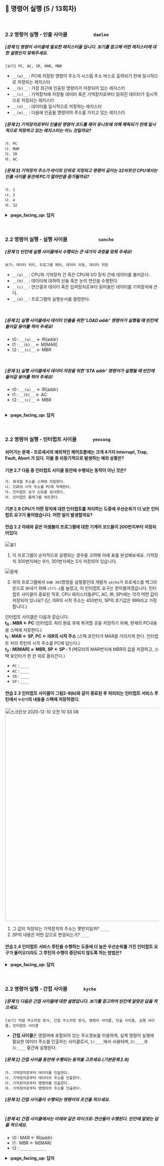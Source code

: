 ## 🦄 명령어 실행 (5 / 13회차)
<br>

### 2.2 명령어 실행 - 인출 사이클　　　　　	`daelee`

##### [문제 1] 명령어 사이클에 필요한 레지스터들 입니다. 보기를 참고해 어떤 레지스터에 대한 설명인지 맞춰주세요.

```
[보기] PC, AC, IR, MAR, MBR
```

- `__(a)__` : PC에 저장된 명령어 주소가 시스템 주소 버스로 출력되기 전에 일시적으로 저장되는 레지스터
- `__(b)__` : 가장 최근에 인출된 명령어가 저장되어 있는 레지스터
- `__(c)__` : 기억장치에 저장될 데이터 혹은 기억장치로부터 읽혀진 데이터가 일시적으로 저장되는 레지스터
- `__(d)__` : 데이터를 일시적으로 저장하는 레지스터
- `__(e)__` : 다음에 인출될 명령어의 주소를 가지고 있는 레지스터




##### [문제 2] 기억장치로부터 인출된 명령어 코드를 제어 유니트에 의해 해독되기 전에 일시적으로 저장하고 있는 레지스터는 어느 것일까요?

```
가. PC 
나. MAR 
다. IR 
라. AC
```



##### [문제 3] 기억장치 주소가 바이트 단위로 지정되고 명령어 길이는 32비트인 CPU에서는 인출 사이클 동안에 PC가 얼마만큼 증가될까요?

```
가. 1
나. 2 
다. 4 
라. 32
```



<details>
<summary> <b> :page_facing_up: 답지 </b>  </summary><br>
  
##### [문제 1] 명령어 사이클에 필요한 레지스터들 입니다. 보기를 참고해 어떤 레지스터에 대한 설명인지 맞춰주세요.

```
[보기] PC, AC, IR, MAR, MBR
```

- `__(a)__` : PC에 저장된 명령어 주소가 시스템 주소 버스로 출력되기 전에 일시적으로 저장되는 레지스터
- `__(b)__` : 가장 최근에 인출된 명령어가 저장되어 있는 레지스터
- `__(c)__` : 기억장치에 저장될 데이터 혹은 기억장치로부터 읽혀진 데이터가 일시적으로 저장되는 레지스터
- `__(d)__` : 데이터를 일시적으로 저장하는 레지스터
- `__(e)__` : 다음에 인출될 명령어의 주소를 가지고 있는 레지스터



> **정답** (58p 참고)
>
> (a) : 기억장치 주소 레지스터 (Memory Address Register: `MAR`) 
>
> (b) : 명령어 레지스터 (Instruction Register: `IR`) 
>
> (c) : 기억장치 버퍼 레지스터 (Memory Buffer Register: `MBR`) 
>
> (d) : 누산기(Accumulator: `AC`) 
>
> (e) : 프로그램 카운터(Program Counter: `PC`)



##### [문제 2] 기억장치로부터 인출된 명령어 코드를 제어 유니트에 의해 해독되기 전에 일시적으로 저장하고 있는 레지스터는 어느 것일까요?

```
가. PC 
나. MAR 
다. IR 
라. AC
```

> **정답 : 다** 
>
> 인출 사이클의 마지막 클록에서 수행하는 작업은 IR <- MBR. 즉 기억장치로부터 인출된 명령어는 MBR을 경유하여 IR에 저장되며， 실행 사이클 때 제어 유니트로 보내져 해독된다.



##### [문제 3] 기억장치 주소가 바이트 단위로 지정되고 명령어 길이는 32비트인 CPU에서는 인출 사이클 동안에 PC가 얼마만큼 증가될까요?

```
가. 1
나. 2 
다. 4 
라. 32
```

> **정답 : 다** 
>
> 위 환경에서는 한 명령어(32비트)가 주소(8비트) 네 개에 걸쳐 저장되기 때문에 PC는 4씩 증가한다.



##### [인출 사이클 보충 설명]

인출 사이클(fetch cycle): CPU가 기억장치의 지정된 위치(PC가 가리키는)로부터 명렁어를 읽어오는 과정. 

그림 2-4는 인출 사이클 동안에 주소와 명령어 코드가 이동하는 과정을 보여주고 있다. 그림에서 원으로 표시된 기호들은 각 동작이 발생하는 클록의 주기를 나타낸다.

![image](https://user-images.githubusercontent.com/37580034/101347537-97bb0780-38cd-11eb-9957-86cc495942fd.png)

- t<sub>0</sub> : MAR <- PC
  - 현재 PC의 명령어 주소가 MAR을 통해 기억장치로 전송된다. 
- t<sub>1</sub> : MBR <- M[MAR], PC <- PC+1 
  - 기억장치의 해당 주소로부터 읽혀진 명령어 코드가 MBR에 적재된다.
  - 동시에 PC는 1 증가시켜 다음 명령어 주소를 가리키게 한다.
- t<sub>2</sub> : IR <- MBR
  - 명령어 레지스터 IR로 명령어 코드가 전송된다.

</details>
<br><br>

### 2.2 명령어 실행 - 실행 사이클　　　　　　	`sancho`



##### [문제 1] 빈칸에 실행 사이클에서 수행되는 큰 네가지 과정을 맞춰 주세요!

`보기: 데이터 처리, 프로그램 제어, 데이터 이동, 데이터 저장`

- `__(a)__` : CPU와 기억장치 간 혹은 CPU와 I/O 장치 간에 데이터를 불러온다.
- `__(b)__` : 데이터에 대하여 산술 혹은 논리 연산을 수행한다.
- `__(c)__` : 연산결과 데이터 혹은 입력장치로부터 읽어들인 데이터를 기억장치에 쓴다.
- `__(d)__` : 프로그램의 실행순서를 결정한다.
<br>

##### [문제 2] 실행 사이클에서 데이터 인출을 위한 'LOAD addr' 명령어가 실행될 때 빈칸에 들어갈 용어를 적어 주세요!

- t0 : `__(a)__` <- IR(addr)
- t1 : `__(b)__` <- M[MAR]
- t2 : `__(c)__` <- MBR<br>
<br>

##### [문제 3] 실행 사이클에서 데이터 저장을 위한 'STA addr' 명령어가 실행될 때 빈칸에 들어갈 용어를 적어 주세요!

- t0 : `__(a)__` <- IR(addr)
- t1 : `__(b)__` <- AC
- t2 : `__(c)__` <- MBR<br>
<br>

<details>
<summary> <b> :page_facing_up: 답지 </b>  </summary><br>



##### [문제 1] 빈칸에 실행 사이클에서 수행되는 큰 네가지 과정을 맞춰 주세요!

`보기: 데이터 처리, 프로그램 제어, 데이터 이동, 데이터 저장`

- `__(a)__` : CPU와 기억장치 간 혹은 CPU와 I/O 장치 간에 데이터를 불러온다.
- `__(b)__` : 데이터에 대하여 산술 혹은 논리 연산을 수행한다.
- `__(c)__` : 연산결과 데이터 혹은 입력장치로부터 읽어들인 데이터를 기억장치에 쓴다.
- `__(d)__` : 프로그램의 실행순서를 결정한다.

 -> a: 데이터 이동, b: 데이터 처리, c: 데이터 저장, d: 프로그램 제어
<br>

##### [문제 2] 실행 사이클에서 데이터 인출을 위한 'LOAD addr' 명령어가 실행될 때 빈칸에 들어갈 용어를 적어 주세요!

- t0 : `__(a)__` <- IR(addr)
- t1 : `__(b)__` <- M[MAR]
- t2 : `__(c)__` <- MBR<br>

 -> a: MAR, b: MBR, c: AC<br>
설명:<br>
첫 번째 주기인 t0에서 명령어 레지스터인 IR에 저장된 주소 addr을 메모리 주소 레지스터인 MAR에 불러오게 되구요.<br>
두 번째 주기인 t1에서 MAR의 데이터를 인출하여 메모리 버퍼 레지스터인 MBR에 저장하게 됩니다.<br>
세 번째 주기인 t2에서 MBR에 저장 된 데이터가 누산기인 AC에 들어가며 데이터를 불러오게 됨으로서 LOAD 명령어의 실행이 완료됩니다.<br>

##### [문제 3] 실행 사이클에서 데이터 저장을 위한 'STA addr' 명령어가 실행될 때 빈칸에 들어갈 용어를 적어 주세요!

- t0 : `__(a)__` <- IR(addr)
- t1 : `__(b)__` <- AC
- t2 : `__(c)__` <- MBR<br>

 -> a: MAR, b: MBR, c: M[MAR]<br>
설명:<br>
첫 번째 주기인 t0에서 명령어 레지스터인 IR에 저장된 주소 addr을 메모리 주소 레지스터인 MAR에 불러오게 되구요.<br>
두 번째 주기인 t1에서 누산기의 결과인 AC의 값을 메모리 버퍼 레지스터인 MBR에 저장시키구요.<br>
세 번째 주기인 t2에서 MBR에 저장 된 데이터를 메모리 주소 레지스터인 MAR의 데이터 저장공간에 저장하게 됨으로서 STA 명령어가 끝나게 됩니다.<br>

</details>
<br><br>

### 2.2 명령어 실행 - 인터럽트 사이클　　　	`yeosong`

#### 쉬어가는 문제 - 프로세서의 예외적인 제어흐름에는 크게 4가지 Interrupt, Trap, Fault, Abort 가 있다. 이들 중 비동기적으로 발생하는 예외 상황은? 

#### 기본 2.7 다음 중 인터럽트 사이클 동안에 수행되는 동작이 아닌 것은?

~~~
가. 복귀할 주소를 스택에 저장한다.
나. ISR의 시작 주소를 PC에 적재한다.
다. 인터럽트 요구 신호를 검사한다.
라. 인터럽트 플래그를 세트한다. 
~~~

#### 기본 2.8 CPU가 어떤 장치에 대한 인터럽트를 처리하는 도중에 우선순위가 더 낮은 인터럽트 요구가 들어왔습니다. 어떤 일이 발생할까요?


#### 연습 2.2 아래와 같은 어셈블리 프로그램에 대한 기계어 코드들이 200번지부터 저장되어있다.

![표1](https://user-images.githubusercontent.com/53321189/101624974-1e9eea00-3a5e-11eb-906a-7466783d9dfa.png)

1) 이 프로그램이 순차적으로 실행되는 경우를 고려해 아래 표를 완성해보세요. 기억장치 300번지에는 9가, 301번지에는 5가 저장되어 있습니다.

![뮨제](https://user-images.githubusercontent.com/53321189/101624971-1e065380-3a5e-11eb-83c8-32bccbf7c018.png)

2) 위의 프로그램에서 `SUB 301`명령을 실행중인데 개발자 `secho`가 프로세스를 백그라운드로 보내기 위해 `ctrl-z`를 눌렀고, 이 인터럽트 요구는 받아들여졌습니다. 인터럽트 사이클이 종료된 직후, CPU 레지스터들(PC, AC, IR, SP)에는 각각 어떤 값이 저장되어 있나요?
(단, ISR의 시작 주소는 450번지, SP의 초기값은 999라고 가정합니다.)

인터럽트 사이클은 다음과 같습니다.<br>
**t<sub>0</sub> : MBR ← PC** (인터럽트 처리 완료 후에 복귀할 곳을 저장하기 위해, 현재의 PC내용을 스택에 저장한다.) <br>
**t<sub>1</sub> : MAR ← SP, PC ← ISR의 시작 주소** (스택 포인터가 MAR을 가리키게 한다. 인터럽트 처리 루틴의 시작 주소를 PC에 담는다.) <br>
**t<sub>2</sub> : M[MAR] ← MBR, SP ← SP - 1** (메모리의 MAR번지에 MBR의 값을 저장하고, 스택 포인터가 한 칸 위로 올라간다.) <br>

- `PC` : `____`
- `AC` : `____`
- `IR` : `____`
- `SP` : `____`

#### 연습 2.3 인터럽트 사이클이 그림2-9(b)와 같이 종료된 후 처리되는 인터럽트 서비스 루틴에서 `누산기`의 내용을 스택에 저장하였다.
<img width="698" alt="스크린샷 2020-12-10 오전 10 33 08" src="https://user-images.githubusercontent.com/53321189/101709688-4714fb80-3ad3-11eb-8a84-ea0d673ab265.png">


1) 그 값이 저장되는 기억장치의 주소는 몇번지일까? `____`
2) SP의 내용은 어떤 값으로 변경되는가? `____`

#### 연습 2.4 인터럽트 서비스 루틴을 수행하는 도중에 더 높은 우선순위를 가진 인터럽트 요구가 들어오더라도 그 루틴의 수행이 중단되지 않도록 하는 방법은?


<details>
<summary> <b> :page_facing_up: 답지 </b>  </summary><br>
  
#### 쉬어가는 문제 - 프로세서의 예외적인 제어흐름에는 크게 4가지 Interrupt, Trap, Fault, Abort 가 있다. 이들 중 비동기적으로 발생하는 예외 상황은? 
> 인터럽트. 특정 인스트럭션을 수행하다가 생기는 것이 아니기 때문이다. <br>
> 나머지는 지금의 인스트럭션을 실행한 결과로 동기적으로 일어난다. <br>
> Trap은 의도적인 예외 상황, Fault는 정정 가능성이 있는 오류, Abort는 복구 불가한 치명적인 오류가 있을 때 발생한다.

#### 기본 2.7 다음 중 인터럽트 사이클 동안에 수행되는 동작이 아닌 것은?

~~~
가. 복귀할 주소를 스택에 저장한다.    >>> 예) MBR ← PC : 인터럽트 처리 완료 후에 복귀할 곳을 저장하기 위해, 현재의 PC내용을 스택에 저장한다.
나. ISR의 시작 주소를 PC에 적재한다. >>> 예) PC ← ISR의 시작 주소 : 인터럽트 처리 루틴의 시작 주소를 PC에 담는다.
다. 인터럽트 요구 신호를 검사한다.    >>> 인터럽트 요구가 있는지 확인하고, Interrupt enabled이면 실행한다.
라. 인터럽트 플래그를 세트한다.      >>> (X) 사이클 내에 항상 이루어질 필요는 없으며, 필요에 따라 삽입한다.
~~~

#### 기본 2.8 CPU가 어떤 장치에 대한 인터럽트를 처리하는 도중에 우선순위가 더 낮은 인터럽트 요구가 들어왔습니다. 어떤 일이 발생할까요?

> 현재 인터럽트 서비스 루틴의 수행을 계속한다.


#### 연습 2.2 아래와 같은 어셈블리 프로그램에 대한 기계어 코드들이 200번지부터 저장되어있다.

![표1](https://user-images.githubusercontent.com/53321189/101624974-1e9eea00-3a5e-11eb-906a-7466783d9dfa.png)


1) 이 프로그램이 순차적으로 실행되는 경우를 고려해 아래 표를 완성해보세요. 기억장치 300번지에는 9가, 301번지에는 5가 저장되어 있습니다.
![답](https://user-images.githubusercontent.com/53321189/101624962-1b0b6300-3a5e-11eb-8dc8-acad6e9f621d.png)


2) 위의 프로그램에서 `SUB 301`명령을 실행중인데 개발자 `secho`가 프로세스를 백그라운드로 보내기 위해 `ctrl-z`를 눌렀고, 이 인터럽트 요구는 받아들여졌습니다. 인터럽트 사이클이 종료된 직후, CPU 레지스터들(PC, AC, IR, SP)에는 각각 어떤 값이 저장되어 있나요?
(단, ISR의 시작 주소는 450번지, SP의 초기값은 999라고 가정합니다.)

인터럽트 사이클은 다음과 같습니다.<br>
**t<sub>0</sub> : MBR ← PC** (인터럽트 처리 완료 후에 복귀할 곳을 저장하기 위해, 현재의 PC내용을 스택에 저장한다.) <br>
**t<sub>1</sub> : MAR ← SP, PC ← ISR의 시작 주소** (스택 포인터가 MAR을 가리키게 한다. 인터럽트 처리 루틴의 시작 주소를 PC에 담는다.) <br>
**t<sub>2</sub> : M[MAR] ← MBR, SP ← SP - 1** (메모리의 MAR번지에 MBR의 값을 저장하고, 스택 포인터가 한 칸 위로 올라간다.) <br>

- `PC` : `0450` t<sub>1</sub>에서 넣은 ISR의 시작 주소
- `AC` : `0004` 실행중이던 명령은 마치고 ISR 하므로, SUB 301의 결과가 들어있다.
- `IR` : `6301` 가장 최근에 인출된 명령어
- `SP` : `0998` SP - 1의 결과


#### 연습 2.3 인터럽트 사이클이 그림2-9(b)와 같이 종료된 후 처리되는 인터럽트 서비스 루틴에서 `누산기`의 내용을 스택에 저장하였다.
<img width="698" alt="스크린샷 2020-12-10 오전 10 33 08" src="https://user-images.githubusercontent.com/53321189/101709688-4714fb80-3ad3-11eb-8a84-ea0d673ab265.png">


1) 그 값이 저장되는 기억장치의 주소는 몇번지일까? `0998`
2) SP의 내용은 어떤 값으로 변경되는가? `0997`

#### 연습 2.4 인터럽트 서비스 루틴을 수행하는 도중에 더 높은 우선순위를 가진 인터럽트 요구가 들어오더라도 그 루틴의 수행이 중단되지 않도록 하는 방법은?

> 인터럽트 서비스 루틴을 시작할 때 인터럽트 disabled를 켜고, 루틴을 종료할 때 enabled로 바꾼다.



</details>
<br><br>

### 2.2 명령어 실행 - 간접 사이클　　　	`kycho`

##### [문제 1] 다음은 간접 사이클에 대한 설명입니다. 보기를 참고하여 빈칸에 알맞은 답을 적으세요.
```
[보기] 직접 주소지정 방식, 간접 주소지정 방식, 명령어 사이클, 인출 사이클, 실행 사이클, 인터럽트 사이클
```
- **간접 사이클**은 명령어에 포함되어 있는 주소정보를 이용하여, 실제 명령어 실행에 필요한 데이터 주소를 인출하는 사이클로서, `1)____`에서 사용되며, `2)____`과 `3)____` 중간에 실행된다. 


##### [문제 2] 간접 사이클 동안에 수행되는 동작을 고르세요.(기본문제 2.9)
```
가. 기억장치로부터 데이터를 인출한다. 
나. 기억장치로부터 데이터의 주소를 인출한다.
다. 기억장치로부터 명령어를 인출한다.
라. 기억장치로부터 명령어의 주소를 인출한다.
```

##### [문제 3] 간접 사이클이 수행되는 명령어의 조건을 적으세요.

```

```

##### [문제 4] 간접 사이클에서는 아래와 같은 마이크로-연산들이 수행된다. 빈칸에 알맞는 답을 적으세요.

- t0 : MAR <- IR(addr)
- t1 : MBR <- M[MAR]
- t2 : `____________`

<details>
<summary> <b> :page_facing_up: 답지 </b>  </summary><br>
  
##### [문제 1] 다음은 간접 사이클에 대한 설명입니다. 보기를 참고하여 빈칸에 알맞은 답을 적으세요.
```
[보기] 직접 주소지정 방식, 간접 주소지정 방식, 명령어 사이클, 인출 사이클, 실행 사이클, 인터럽트 사이클
```
- **간접 사이클**은 명령어에 포함되어 있는 주소정보를 이용하여, 실제 명령어 실행에 필요한 데이터 주소를 인출하는 사이클로서, `1)간접 주소지정 방식`에서 사용되며, `2)인출 사이클`과 `3)실행 사이클` 중간에 실행된다. 


##### [문제 2] 간접 사이클 동안에 수행되는 동작을 고르세요.(기본문제 2.9)
```
가. 기억장치로부터 데이터를 인출한다. 
나. 기억장치로부터 데이터의 주소를 인출한다. (정답!!!)
다. 기억장치로부터 명령어를 인출한다.
라. 기억장치로부터 명령어의 주소를 인출한다.
```
> 명령어에서 포함하고 있는 주소가 '데이터의 주소'가 아닌 '데이터의 주소가 저장된 기억 장소의 주소'일때(I 비트가 1일때),<br>
데이터의 실제 주소를 얻기 위한 목적으로 간접 사이클이 수행된다. 따라서 기억장치로부터 데이터의 실제 주소를 읽어오는 과정이 수행되어야한다. 

##### [문제 3] 간접 사이클이 수행되는 명령어의 조건을 적으세요.

```
명령어 내의 특정 비트(I비트)가 1로 세트된 경우에 간접 사이클이 수행된다. 
```

##### [문제 4] 간접 사이클에서는 아래와 같은 마이크로-연산들이 수행된다. 빈칸에 알맞는 답을 적으세요.

- t0 : MAR <- IR(addr)
- t1 : MBR <- M[MAR]
- t2 : `IR(addr) <- MBR`
> t0 : MAR <- IR(addr)   :   IR에 있는 주소(addr)정보를 MAR에 저장한다. ( IR(addr)에는 데이터의 주소가 담겨있는 기억 장소의 주소가 있다. )<br>
t1 : MBR <- M[MAR]   :   기억장치에서 MAR위치에 있는 정보(실제 데이터의 주소)를 MBR에 저장한다.<br>
t2 : IR(addr) <- MBR : IR의 주소(addr)정보를 MBR에 저장된 실제 데이터의 주소로 변경한다.
![image](https://user-images.githubusercontent.com/26676051/101641443-169e7480-3a75-11eb-8a85-c8084cce3e68.png)
</details>
<br><br>
